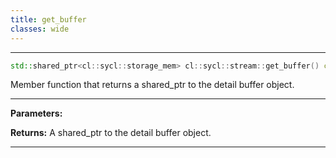 ```yaml
---
title: get_buffer
classes: wide
---
```



---

```cpp
std::shared_ptr<cl::sycl::storage_mem> cl::sycl::stream::get_buffer() const
```


Member function that returns a shared_ptr to the detail buffer object. 


---
**Parameters:**

**Returns:** A shared_ptr to the detail buffer object. 

---
